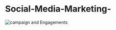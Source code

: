# Social-Media-Marketing-



![campaign and Engagements](https://github.com/user-attachments/assets/20d83e15-f12a-43fc-9baa-726beb0fe02e)
